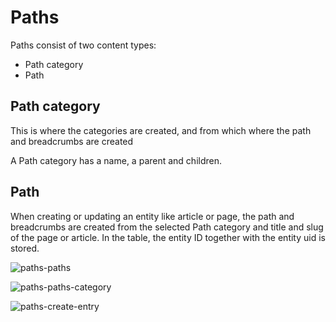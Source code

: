 # Paths

Paths consist of two content types:
- Path category
- Path

## Path category

This is where the categories are created, and from which where the path and breadcrumbs are created

A Path category has a name, a parent and children. 


## Path

When creating or updating an entity like article or page, the path and breadcrumbs are created from the selected Path category and title and slug of the page or article. In the table, the entity ID together with the entity uid is stored. 

![paths-paths](https://github.com/MindDesign/paths/assets/6894169/c44f26df-e8ca-489a-9dd5-8d01598efb0e)

![paths-paths-category](https://github.com/MindDesign/paths/assets/6894169/007d1266-0ae2-4d4b-a221-aff1cb65d94d)

![paths-create-entry](https://github.com/MindDesign/paths/assets/6894169/207d56ed-ad4d-493a-ac6c-7e9640a6b5e5)
